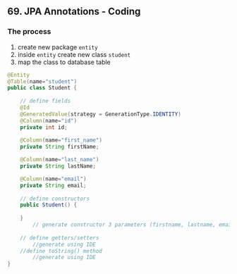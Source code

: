 ## 69. JPA Annotations - Coding

### The process
1. create new package `entity`
2. inside `entity` create new class `student`
3. map the class to database table
```java
@Entity
@Table(name="student")
public class Student {
    
    // define fields 
    @Id
    @GeneratedValue(strategy = GenerationType.IDENTITY)
    @Column(name="id")
    private int id; 
    
    @Column(name="first_name")
    private String firstName;

    @Column(name="last_name")
    private String lastName;

    @Column(name="email")
    private String email;
    
    // define constructors
    public Student() {
        
    }
        // generate constructor 3 parameters (firstname, lastname, email)
    
    // define getters/setters
        //generate using IDE 
    //define toString() method
        //generate using IDE 
}
```